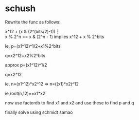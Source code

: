 # schush 

Rewrite the func as follows:

 x^12 + (x & (2^(bits/2)-1))
 ┆                                                                                                                                                                  
 x % 2^n == x & (2^n - 1) implies x^12 + x % 2^bits                                                                                                            
                                                                                                                                                                   
 ie, p=(x1^12)^1/2+x1%2^bits
 
 q=x2^12+x2%2^bits
 
 approx p=(x1^12)^1/2 
 
 q=x2^12                                                                                                                                                 
 
 ie, n=(x1^12)*x2^12 => n=((x1)*x2)^12                                                                                                                          
 
 ie,root(n,12)==x1*x2  
 
 now use factordb to find x1 and x2 and use these to find p and q
 
 finally solve using schmidt samao
 
